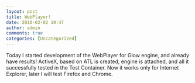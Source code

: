 ```yaml
---
layout: post
title: WebPlayer!
date: 2010-02-02 10:47
author: admin
comments: true
categories: [Uncategorized]
---
```

Today I started development of the WebPlayer for Glow engine, and already have results! ActiveX, based on ATL is created,  engine is attached, and all it successfully tested in the Test Container.   Now it works only for Internet Explorer, later I will test Firefox   and Chrome.
